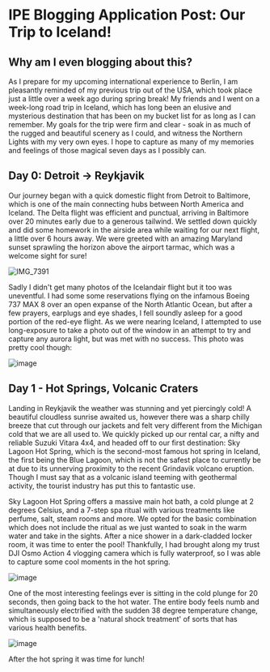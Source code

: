 # IPE Blogging Application Post: Our Trip to Iceland!

## Why am I even blogging about this?
As I prepare for my upcoming international experience to Berlin, I am pleasantly reminded of my previous trip out of the USA, which took place just a little over a week ago during spring break! My friends and I went on a week-long road trip in Iceland, which has long been an elusive and mysterious destination that has been on my bucket list for as long as I can remember. My goals for the trip were firm and clear - soak in as much of the rugged and beautiful scenery as I could, and witness the Northern Lights with my very own eyes. I hope to capture as many of my memories and feelings of those magical seven days as I possibly can.

## Day 0: Detroit -> Reykjavik
Our journey began with a quick domestic flight from Detroit to Baltimore, which is one of the main connecting hubs between North America and Iceland. The Delta flight was efficient and punctual, arriving in Baltimore over 20 minutes early due to a generous tailwind. We settled down quickly and did some homework in the airside area while waiting for our next flight, a little over 6 hours away. We were greeted with an amazing Maryland sunset sprawling the horizon above the airport tarmac, which was a welcome sight for sure!

![IMG_7391](https://github.com/werdnaaa/werdnaaa.github.io/assets/123143270/7df0c4ea-2d15-49d2-a48f-812a41df392c)

Sadly I didn't get many photos of the Icelandair flight but it too was uneventful. I had some some reservations flying on the infamous Boeing 737 MAX 8 over an open expanse of the North Atlantic Ocean, but after a few prayers, earplugs and eye shades, I fell soundly asleep for a good portion of the red-eye flight. As we were nearing Iceland, I attempted to use long-exposure to take a photo out of the window in an attempt to try and capture any aurora light, but was met with no success. This photo was pretty cool though:

![image](https://github.com/werdnaaa/werdnaaa.github.io/assets/123143270/7c23b09d-9f18-401b-9d0e-a4897d26be97)

## Day 1 - Hot Springs, Volcanic Craters
Landing in Reykjavik the weather was stunning and yet piercingly cold! A beautiful cloudless sunrise awaited us, however there was a sharp chilly breeze that cut through our jackets and felt very different from the Michigan cold that we are all used to. We quickly picked up our rental car, a nifty and reliable Suzuki Vitara 4x4, and headed off to our first destination: Sky Lagoon Hot Spring, which is the second-most famous hot spring in Iceland, the first being the Blue Lagoon, which is not the safest place to currently be at due to its unnerving proximity to the recent Grindavik volcano eruption. Though I must say that as a volcanic island teeming with geothermal activity, the tourist industry has put this to fantastic use.

Sky Lagoon Hot Spring offers a massive main hot bath, a cold plunge at 2 degrees Celsius, and a 7-step spa ritual with various treatments like perfume, salt, steam rooms and more. We opted for the basic combination which does not include the ritual as we just wanted to soak in the warm water and take in the sights. After a nice shower in a dark-cladded locker room, it was time to enter the pool! Thankfully, I had brought along my trust DJI Osmo Action 4 vlogging camera which is fully waterproof, so I was able to capture some cool moments in the hot spring.

![image](https://github.com/werdnaaa/werdnaaa.github.io/assets/123143270/ef66be34-515e-4704-b4d7-07e86f391270)

One of the most interesting feelings ever is sitting in the cold plunge for 20 seconds, then going back to the hot water. The entire body feels numb and simultaneously electrified with the sudden 38 degree temperature change, which is supposed to be a 'natural shock treatment' of sorts that has various health benefits.

![image](https://github.com/werdnaaa/werdnaaa.github.io/assets/123143270/35afd2c5-ede4-4e92-b665-10381a5899f6)

After the hot spring it was time for lunch!




